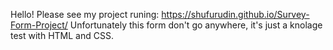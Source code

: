 Hello!
Please see my project runing: https://shufurudin.github.io/Survey-Form-Project/
Unfortunately this form don't go anywhere, it's just a knolage test with HTML and CSS.
